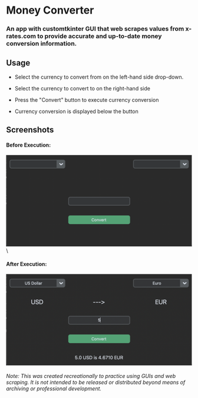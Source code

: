 # Money Converter

### An app with customtkinter GUI that web scrapes values from x-rates.com to provide accurate and up-to-date money conversion information.

## Usage
- Select the currency to convert from on the left-hand side drop-down.

- Select the currency to convert to on the right-hand side

- Press the "Convert" button to execute currency conversion

- Currency conversion is displayed below the button

## Screenshots
#### Before Execution:
![Before Execution](/MoneyConverterGUI/screenshots/beforeentry.png?raw=True)
\
#### After Execution:
![After Execution](/MoneyConverterGUI/screenshots/afterentry.png?raw=True)
\
\
*Note: This was created recreationally to practice using GUIs and web scraping. It is not intended to be released or distributed beyond means of archiving or professional development.*
